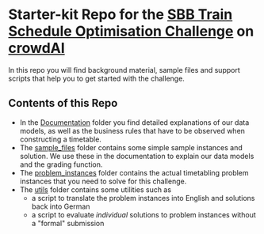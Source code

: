 # Starter-kit Repo for the [SBB Train Schedule Optimisation Challenge](https://www.crowdai.org/challenges/train-schedule-optimisation-challenge) on [crowdAI](https://www.crowdai.org)

In this repo you will find background material, sample files and support scripts that help you to get started with the challenge.

## Contents of this Repo
* In the [Documentation](documentation) folder you find detailed explanations of our data models, as well as the business rules that have to be observed when constructing a timetable.
* The [sample_files](sample_files) folder contains some simple sample instances and solution. We use these in the documentation to explain our data models and the grading function.
* The [problem_instances](problem_instances) folder contains the actual timetabling problem instances that you need to solve for this challenge.
* The [utils](utils) folder contains some utilities such as
    - a script to translate the problem instances into English and solutions back into German
    - a script to evaluate _individual_ solutions to problem instances without a "formal" submission